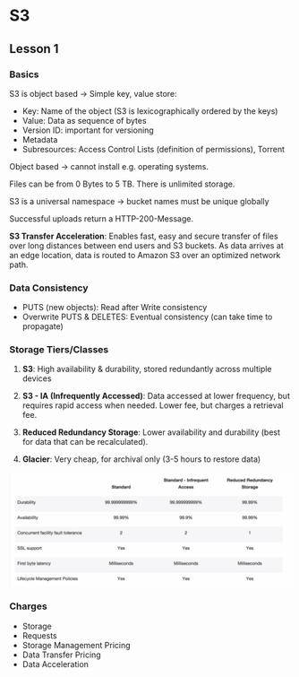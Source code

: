 # S3

## Lesson 1

### Basics

S3 is object based &rarr; Simple key, value store:
* Key: Name of the object (S3 is lexicographically ordered by the keys)
* Value: Data as sequence of bytes
* Version ID: important for versioning
* Metadata
* Subresources: Access Control Lists (definition of permissions), Torrent

Object based &rarr; cannot install e.g. operating systems.

Files can be from 0 Bytes to 5 TB. There is unlimited storage.

S3 is a universal namespace &rarr; bucket names must be unique globally

Successful uploads return a HTTP-200-Message.

**S3 Transfer Acceleration**: Enables fast, easy and secure transfer of files over long
distances between end users and S3 buckets. As data arrives at an edge location,
data is routed to Amazon S3 over an optimized network path.

### Data Consistency

* PUTS (new objects): Read after Write consistency
* Overwrite PUTS & DELETES: Eventual consistency (can take time to propagate)

### Storage Tiers/Classes
1) **S3**: High availability & durability, stored redundantly across multiple devices

2) **S3 - IA (Infrequently Accessed)**: Data accessed at lower frequency, but requires
rapid access when needed. Lower fee, but charges a retrieval fee.

3) **Reduced Redundancy Storage**: Lower availability and durability (best for data
  that can be recalculated).

4) **Glacier**: Very cheap, for archival only (3-5 hours to restore data)

<img src="./S3Tiers.png">

### Charges
* Storage
* Requests
* Storage Management Pricing
* Data Transfer Pricing
* Data Acceleration
